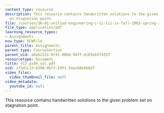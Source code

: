 ```yaml
---
content_type: resource
description: This resource contains handwritten solutions to the given problem set
  on stagnation point.
file: /courses/16-01-unified-engineering-i-ii-iii-iv-fall-2005-spring-2006/1f5d1c3361900bf7295154ac68e668d7_f13_ps04_sol.pdf
file_type: application/pdf
learning_resource_types:
- Assignments
ocw_type: OCWFile
parent_title: Assignments
parent_type: CourseSection
parent_uid: a6eb2151-6f41-806d-94ff-dc83eb5f4337
resourcetype: Document
title: f13_ps04_sol.pdf
uid: 1f5d1c33-6190-0bf7-2951-54ac68e668d7
video_files:
  video_thumbnail_file: null
video_metadata:
  youtube_id: null
---
```

This resource contains handwritten solutions to the given problem set on stagnation point.